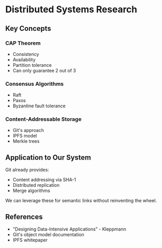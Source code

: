 # Distributed Systems Research

## Key Concepts

### CAP Theorem
- Consistency
- Availability  
- Partition tolerance
- Can only guarantee 2 out of 3

### Consensus Algorithms
- Raft
- Paxos
- Byzantine fault tolerance

### Content-Addressable Storage
- Git's approach
- IPFS model
- Merkle trees

## Application to Our System

Git already provides:
- Content addressing via SHA-1
- Distributed replication
- Merge algorithms

We can leverage these for semantic links without reinventing the wheel.

## References
- "Designing Data-Intensive Applications" - Kleppmann
- Git's object model documentation
- IPFS whitepaper